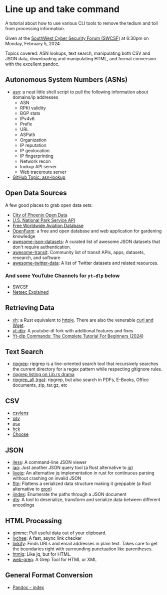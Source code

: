 # Line up and take command

A tutorial about how to use various CLI tools to remove the tedium and toil from processing information.

Given at the [SouthWest Cyber Security Forum (SWCSF)](https://swcsf.org/) at 6:30pm on Monday, February 5, 2024.

Topics covered: ASN lookups, text search, manipulating both CSV and JSON data, downloading and manipulating HTML, and format conversion with the excellent pandoc.

## Autonomous System Numbers (ASNs)

- [asn](https://github.com/nitefood/asn): a neat little shell script to pull the following information about domains/ip addresses
  - ASN
  - RPKI validity
  - BGP stats
  - IPv4v6
  - Prefix
  - URL
  - ASPath
  - Organization
  - IP reputation
  - IP geolocation
  - IP fingerprinting
  - Network recon
  - lookup API server
  - Web traceroute server
- [GitHub Topic: asn-lookup](https://github.com/topics/asn-lookup)

## Open Data Sources

A few good places to grab open data sets:

- [City of Phoenix Open Data](https://www.phoenixopendata.com/)
- [U.S. National Park Service API](https://www.nps.gov/subjects/digital/nps-data-api.htm)
- [Free Worldwide Aviation Database](https://www.openaip.net/)
- [OpenFarm](https://openfarm.cc): a free and open database and web application for gardening knowledge
- [awesome-json-datasets](https://github.com/jdorfman/awesome-json-datasets): A curated list of awesome JSON datasets that don't require authentication.
- [awesome-transit](https://github.com/MobilityData/awesome-transit): Community list of transit APIs, apps, datasets, research, and software
- [awesome-twitter-data](https://github.com/shaypal5/awesome-twitter-data): A list of Twitter datasets and related resources.

### And some YouTube Channels for `yt-dlp` below

- [SWCSF](https://www.youtube.com/@SWCSF)
- [Netsec Explained](https://www.youtube.com/@NetsecExplained)

## Retrieving Data

- [xh](https://lib.rs/crates/xh): a Rust equivalent to [httpie](https://github.com/httpie/cli?tab=readme-ov-file#:rp:). There are also the venerable [curl and Wget](https://daniel.haxx.se/docs/curl-vs-wget.html).
- [yt-dlp](https://github.com/yt-dlp/yt-dlp): A youtube-dl fork with additional features and fixes
- [Yt-dlp Commands: The Complete Tutorial For Beginners (2024)](https://ostechnix.com/yt-dlp-tutorial/)

## Text Search

- [ripgrep](https://crates.io/crates/ripgrep): ripgrep is a line-oriented search tool that recursively searches the current directory for a regex pattern while respecting gitignore rules.
- [ripgrep listing on Lib.rs drama](https://gitlab.com/lib.rs/main/-/issues/121)
- [ripgrep_all (rga)](https://lib.rs/crates/ripgrep_all): ripgrep, but also search in PDFs, E-Books, Office documents, zip, tar.gz, etc

## CSV

- [csvlens](https://lib.rs/crates/csvlens)
- [xsv](https://lib.rs/crates/xsv)
- [qsv](https://lib.rs/crates/qsv)
- [hck](https://lib.rs/crates/hck)
- [Choose](https://lib.rs/crates/choose)

## JSON

- [jless](https://lib.rs/crates/jless): A command-line JSON viewer
- [jaq](https://lib.rs/crates/jaq): Just another JSON query tool (a Rust alternative to [jq](https://github.com/jqlang/jq?tab=readme-ov-file#jq))
- [livejq](https://lib.rs/crates/livejq): An alternative jq implementation in rust for continuous parsing without crashing on invalid JSON
- [fltn](https://lib.rs/crates/fltn): Flattens a serialized data structure making it greppable (a Rust alternative to [gron](https://github.com/tomnomnom/gron?tab=readme-ov-file#gron))
- [jindex](https://lib.rs/crates/jindex): Enumerate the paths through a JSON document
- [dts](https://lib.rs/crates/dts): A tool to deserialize, transform and serialize data between different encodings

## HTML Processing

- [gimme](https://lib.rs/crates/gimme): Pull useful data out of your clipboard.
- [lychee](https://lib.rs/crates/lychee): A fast, async link checker
- [linkify](https://lib.rs/crates/linkify): Finds URLs and email addresses in plain text. Takes care to get the boundaries right with surrounding punctuation like parentheses.
- [htmlq](https://lib.rs/crates/htmlq): Like jq, but for HTML.
- [web-grep](https://lib.rs/crates/web-grep): A Grep Tool for HTML or XML

## General Format Conversion

- [Pandoc - index](https://pandoc.org/)
